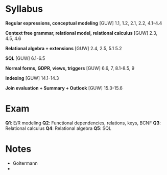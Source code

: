 # Syllabus

**Regular expressions, conceptual modeling** 
[GUW] 1.1, 1.2, 2.1, 2.2, 4.1-4.4

**Context free grammar, relational model, relational calculus**
[GUW] 2.3, 4.5, 4.6

**Relational algebra + extensions**
[GUW] 2.4, 2.5, 5.1 5.2

**SQL**
[GUW] 6.1-6.5

**Normal forms, GDPR, views, triggers**
[GUW] 6.6, 7, 8.1-8.5, 9

**Indexing**
[GUW] 14.1-14.3

**Join evaluation + Summary + Outlook**
[GUW] 15.3-15.6

# Exam
**Q1**: E/R modeling
**Q2**: Functional dependencies, relations, keys, BCNF
**Q3**: Relational calculus
**Q4**: Relational algebra
**Q5**: SQL

# Notes
- Goltermann
- 


